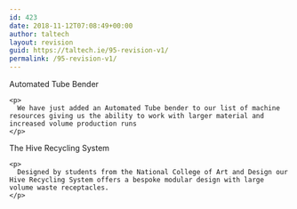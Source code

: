 ```yaml
---
id: 423
date: 2018-11-12T07:08:49+00:00
author: taltech
layout: revision
guid: https://taltech.ie/95-revision-v1/
permalink: /95-revision-v1/
---
```

<div class="news_panel">
  <div class="odd">
    <p>
      <span class="title">Automated Tube Bender</span>
    </p>
    
    <p>
      We have just added an Automated Tube bender to our list of machine resources giving us the ability to work with larger material and increased volume production runs
    </p>
  </div>
  
  <div class="even">
    <p>
      <span class="title">The Hive Recycling System</span>
    </p>
    
    <p>
      Designed by students from the National College of Art and Design our Hive Recycling System offers a bespoke modular design with large volume waste receptacles.
    </p>
  </div>
</div>